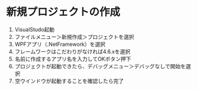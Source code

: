 # 新規プロジェクトの作成

1. VisualStudo起動
2. ファイルメニュー＞新規作成＞プロジェクトを選択<br/>
3. WPFアプリ（.NetFramework）を選択<br/>
4. フレームワークはこだわりがなければ4.6.xを選択<br/>
5. 名前に作成するアプリ名を入力してOKボタン押下<br/>
6. プロジェクトが起動できたら、デバッグメニュー＞デバッグなしで開始を選択<br/>
7. 空ウインドウが起動することを確認したら完了<br/>